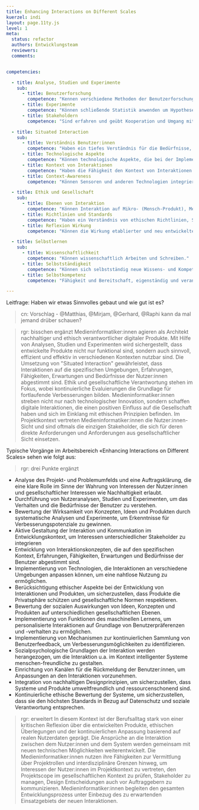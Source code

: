 ```yaml
---
title: Enhancing Interactions on Different Scales
kuerzel: indi
layout: page.11ty.js
level: 1
meta:
  status: refactor
  authors: Entwicklungsteam
  reviewers: 
  comments:


competencies:

  - title: Analyse, Studien und Experimente
    sub:
      - title: Benutzerforschung
        competence: "Kennen verschiedene Methoden der Benutzerforschung, können diese einordnen und anwenden (z.B. Interviews, Umfragen, Beobachtungen, Experience Sampling)."
      - title: Experimente
        competence: "Können schließende Statistik anwenden um Hypothesen in Experimenten zu überprüfen und statistische Zusammenhänge in empirischen Daten auszuwerten."
      - title: Stakeholdern
        competence: "Sind erfahren und geübt Kooperation und Umgang mit Stakeholdern und zukünftigen Nutzer:innen."

  - title: Situated Interaction
    sub:
      - title: Verständnis Benutzer:innen
        competence: "Haben ein tiefes Verständnis für die Bedürfnisse, Verhaltensweisen und Erwartungen der Benutzer:innen."
      - title: Technologische Aspekte
        competence: "Können technologische Aspekte, die bei der Implementierung situierter Interaktion eine Rolle spielen, berücksichtigen, dies beinhaltet Kenntnisse über Sensortechnologien, Datenverarbeitung, maschinelles Lernen und die Integration von Software in physische Umgebungen."
      - title: Kontext von Interaktionen
        competence: "Haben die Fähigkeit den Kontext von Interaktionen zu verstehen und darauf zu reagieren."
      - title: Context-Awareness
        competence: "Können Sensoren und anderen Technologien integrieren, um den aktuellen Kontext, wie den physischen Standort oder die Umweltbedingungen, zu erfassen, um damit umgehen zu können."

  - title: Ethik und Gesellschaft
    sub:
      - title: Ebenen von Interaktion
        competence: "Können Interaktion auf Mikro- (Mensch-Produkt), Meso- (Mensch-Unternehmen/ Institution) und Makro-Ebene (Mensch-Gesellschaft) wahrnehmen und gestalten."
      - title: Richtlinien und Standards
        competence: "Haben ein Verständnis von ethischen Richtlinien, Standards sowie dem Schutz der Privatsphäre zum Wohlergehen der Nutzer:innen und können dieses in eigenes Handeln integrieren."
      - title: Reflexion Wirkung
        competence: "Können die Wirkung etablierter und neu entwickelter (interaktiver) Medien auf die Gesellschaft reflektieren und in der eigenen Entwicklung berücksichtigen."

  - title: Selbstlernen
    sub:
      - title: Wissenschaftlichkeit
        competence: "Können wissenschaftlich Arbeiten und Schreiben."
      - title: Selbstständigkeit
        competence: "Können sich selbstständig neue Wissens- und Kompetenzbereiche zu Methoden, Technologien oder Domänen erschließen."
      - title: Selbstkompetenz
        competence: "Fähigkeit und Bereitschaft, eigenständig und verantwortlich zu handeln, das eigene und das Handeln anderer zu reflektieren und die eigene Handlungsfähigkeit weiterzuentwickeln"

---
```


Leitfrage: Haben wir etwas Sinnvolles gebaut und wie gut ist es?

> cn: Vorschlag - @Matthias, @Mirjam, @Gerhard, @Raphi kann da mal jemand drüber schauen?

> rgr: bisschen ergänzt
Medieninformatiker:innen agieren als Architekt nachhaltiger und ethisch verantwortlicher digitaler Produkte. Mit Hilfe von Analysen, Studien und Experimenten wird sichergestellt, dass entwickelte Produkte nicht nur funktional sind, sondern auch sinnvoll, effizient und effektiv in verschiedenen Kontexten nutzbar sind. Die Umsetzung von "Situated Interaction" gewährleistet, dass Interaktionen auf die spezifischen Umgebungen, Erfahrungen, Fähigkeiten, Erwartungen und Bedürfnisse der Nutzer:innen abgestimmt sind. Ethik und gesellschaftliche Verantwortung stehen im Fokus, wobei kontinuierliche Evaluierungen die Grundlage für fortlaufende Verbesserungen bilden. Medieninformatiker:innen streben nicht nur nach technologischer Innovation, sondern schaffen digitale Interaktionen, die einen positiven Einfluss auf die Gesellschaft haben und sich im Einklang mit ethischen Prinzipien befinden. Im Projektkontext vertreten Medieninformatiker:innen die Nutzer:innen-Sicht und sind oftmals die einzigen Stakeholder, die sich für deren direkte Anforderungen und Anforderungen aus gesellschaftlicher Sicht einsetzen.

Typische Vorgänge im Arbeitsbereich «Enhancing Interactions on Different Scales» sehen wie folgt aus:
> rgr: drei Punkte ergänzt

   - Analyse des Projekt- und Problemumfelds und eine Auftragsklärung, die eine klare Rolle im Sinne der Wahrung von Interessen der Nutzer:innen und gesellschaftlicher Interessen wie Nachhaltigkeit erlaubt.
   - Durchführung von Nutzeranalysen, Studien und Experimenten, um das Verhalten und die Bedürfnisse der Benutzer zu verstehen.
   - Bewertung der Wirksamkeit von Konzepten, Ideen und Produkten durch systematische Analysen und Experimente, um Erkenntnisse für Verbesserungspotenziale zu gewinnen.
  - Aktive Gestaltung der Interaktion und Kommunkation im Entwicklungskontext, um Interessen unterschiedlicher Stakeholder zu integrieren
   - Entwicklung von Interaktionskonzepten, die auf den spezifischen Kontext, Erfahrungen, Fähigkeiten, Erwartungen und Bedürfnisse der Benutzer abgestimmt sind.
   - Implementierung von Technologien, die Interaktionen an verschiedene Umgebungen anpassen können, um eine nahtlose Nutzung zu ermöglichen.
   - Berücksichtigung ethischer Aspekte bei der Entwicklung von Interaktionen und Produkten, um sicherzustellen, dass Produkte die Privatsphäre schützen und gesellschaftliche Normen respektieren.
   - Bewertung der sozialen Auswirkungen von Ideen, Konzepten und Produkten auf unterschiedlichen gesellschaftlichen Ebenen.
   - Implementierung von Funktionen des maschinellen Lernens, um personalisierte Interaktionen auf Grundlage von Benutzerpräferenzen und -verhalten zu ermöglichen.
   - Implementierung von Mechanismen zur kontinuierlichen Sammlung von Benutzerfeedback, um Verbesserungsmöglichkeiten zu identifizieren.
   - Sozialpsychologische Grundlagen der Interaktion werden herangezogen, um die Interaktion u.a. im Kontext intelligenter Systeme menschen-freundliche zu gestalten.
   - Einrichtung von Kanälen für die Rückmeldung der Benutzer:innen, um Anpassungen an den Interaktionen vorzunehmen.
   - Integration von nachhaltigen Designprinzipien, um sicherzustellen, dass Systeme und Produkte umweltfreundlich und ressourcenschonend sind.
   - Kontinuierliche ethische Bewertung der Systeme, um sicherzustellen, dass sie den höchsten Standards in Bezug auf Datenschutz und soziale Verantwortung entsprechen.

> rgr: erweitert
In diesem Kontext ist der Berufsalltag stark von einer kritischen Reflexion über die entwickelten Produkte, ethischen Überlegungen und der kontinuierlichen Anpassung basierend auf realen Nutzerdaten geprägt. Die Ansprüche an die Interaktion zwischen dem Nutzer:innen und dem System werden gemeinsam mit neuen technischen Möglichkeiten weiterentwickelt. Die Medieninformatiker:innen nutzen ihre Fähigkeiten zur Vermittlung über Projektrollen und interdisziplinäre Grenzen hinweg, um Interessen der Nutzer:innen im Projektkontext zu vertreten, den Projektscope im gesellschaftlichen Kontext zu prüfen, Stakeholder zu managen, Design Entscheidungen auch vor Auftraggebern zu kommunizieren. Medieninformatiker:innen begleiten den gesamten Entwicklungsprozess unter Einbezug des zu erwartenden Einsatzgebiets der neuen Interaktionen.
